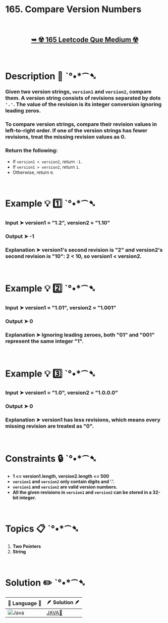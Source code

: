 # 165. Compare Version Numbers

</br>

<h2 align="center"> 

<a href="https://leetcode.com/problems/compare-version-numbers/description/?envType=daily-question&envId=2024-05-03"><strong>➥ ☢️ 165 Leetcode Que Medium ☢️ </strong></a>
</h2>

</br>

# Description 📜 ˋ°•*⁀➷

### Given two version strings, `version1` and `version2`, compare them. A version string consists of revisions separated by dots `'.'`. The value of the revision is its integer conversion ignoring leading zeros.

### To compare version strings, compare their revision values in left-to-right order. If one of the version strings has fewer revisions, treat the missing revision values as 0.

### Return the following:

- If `version1 < version2`, return `-1`.
- If `version1 > version2`, return `1`.
- Otherwise, return `0`.
 
</br>

# Example 💡 1️⃣ ˋ°•*⁀➷

  ### Input  ➤ version1 = "1.2", version2 = "1.10"

  ### Output  ➤ -1

  ### Explanation  ➤ version1's second revision is "2" and version2's second revision is "10": 2 < 10, so version1 < version2.

</br>

# Example 💡 2️⃣ ˋ°•*⁀➷

  ### Input ➤ version1 = "1.01", version2 = "1.001"

  ### Output  ➤ 0

  ### Explanation ➤ Ignoring leading zeroes, both "01" and "001" represent the same integer "1".


</br>

# Example 💡 3️⃣ ˋ°•*⁀➷

  ### Input ➤ version1 = "1.0", version2 = "1.0.0.0"

  ### Output  ➤ 0

  ### Explanation  ➤ version1 has less revisions, which means every missing revision are treated as "0".

</br>

# Constraints 🔒 ˋ°•*⁀➷

- **1 <= version1.length, version2.length <= 500**
- **`version1` and `version2` only contain digits and '.'.**
- **`version1` and `version2` are valid version numbers.**
- **All the given revisions in `version1` and `version2` can be stored in a 32-bit integer.**


</br>

# Topics 📋 ˋ°•*⁀➷

1. **Two Pointers**
2. **String**


</br>

# Solution ✏️ ˋ°•*⁀➷

| 📒 Language 📒  | 🪶 Solution 🪶 |
| ------------- | ------------- |
|  ![Java](https://img.shields.io/badge/java-%23ED8B00.svg?style=for-the-badge&logo=openjdk&logoColor=white)  | [JAVA🍁](https://github.com/Prakhar-002/LEETCODE/blob/main/%F0%9F%93%9C%20Daily%20Challange%20%F0%9F%92%A1/05%20May%20%F0%9F%8C%88%202024/03%20-%2005%20-%202024%20---165.%20Compare%20Version%20Numbers%20%F0%9F%8D%81/%F0%9F%8D%81JAVA_165_CompareVersionNumbers.java) |

